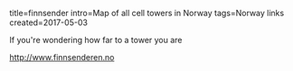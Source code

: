 title=finnsender
intro=Map of all cell towers in Norway
tags=Norway links
created=2017-05-03

If you're wondering how far to a tower you are

<http://www.finnsenderen.no>
